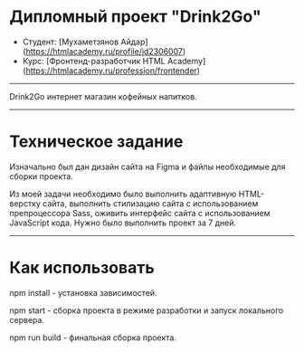 # Дипломный проект "Drink2Go"

* Студент: [Мухаметзянов Айдар] (https://htmlacademy.ru/profile/id2306007)
* Курс: [Фронтенд-разработчик HTML Academy] (https://htmlacademy.ru/profession/frontender)

---

Drink2Go интернет магазин кофейных напитков.

---

# Техническое задание

Изначально был дан дизайн сайта на Figma и файлы необходимые для сборки проекта.

Из моей задачи необходимо было выполнить адаптивную HTML-верстку сайта, выполнить стилизацию сайта
с использованием препроцессора Sass, оживить интерфейс сайта с использованием JavaScript кода.
Нужно было выполнить проект за 7 дней.

---

# Как использовать

npm install - установка зависимостей.

npm start - сборка проекта в режиме разработки и запуск локального сервера.

npm run build - финальная сборка проекта.



